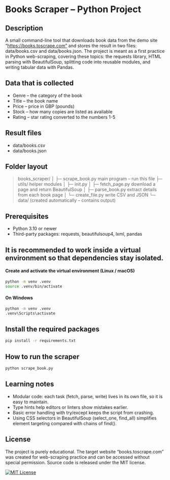 # Books Scraper – Python Project

## Description
A small command-line tool that downloads book data from the demo site “https://books.toscrape.com” and stores the result in two files: data/books.csv and data/books.json.
The project is meant as a first practice in Python web-scraping, covering these topics: the requests library, HTML parsing with BeautifulSoup, splitting code into reusable modules, and writing tabular data with Pandas.

## Data that is collected
- Genre – the category of the book
- Title – the book name
- Price – price in GBP (pounds)
- Stock – how many copies are listed as available
- Rating – star rating converted to the numbers 1-5

## Result files
- data/books.csv
- data/books.json

## Folder layout

>books_scraper/
>│
>├─ scrape_book.py main program – run this file
>├─ utils/ helper modules
>│ ├─ init.py
>│ ├─ fetch_page.py download a page and return BeautifulSoup
>│ ├─ parse_book.py extract details from each book page
>│ └─ create_file.py write CSV and JSON
>└─ data/ (created automatically – contains output)

## Prerequisites
- Python 3.10 or newer
- Third-party packages: requests, beautifulsoup4, lxml, pandas

## It is recommended to work inside a virtual environment so that dependencies stay isolated.

#### Create and activate the virtual environment (Linux / macOS)

```bash
python -m venv .venv
source .venv/bin/activate
```

#### On Windows

```bash
python -m venv .venv
.venv\Scripts\activate
```

## Install the required packages

```bash
pip install -r requirements.txt
```

## How to run the scraper

```bash
python scrape_book.py
```

## Learning notes
- Modular code: each task (fetch, parse, write) lives in its own file, so it is easy to maintain.
- Type hints help editors or linters show mistakes earlier.
- Basic error handling with try/except keeps the script from crashing.
- Using CSS selectors in BeautifulSoup (select_one, find_all) simplifies element targeting compared with chains of find().

## License
The project is purely educational. The target website “books.toscrape.com” was created for web-scraping practice and can be accessed without special permission.
Source code is released under the MIT license.

[![MIT License](https://img.shields.io/badge/License-MIT-green.svg)](https://choosealicense.com/licenses/mit/)
